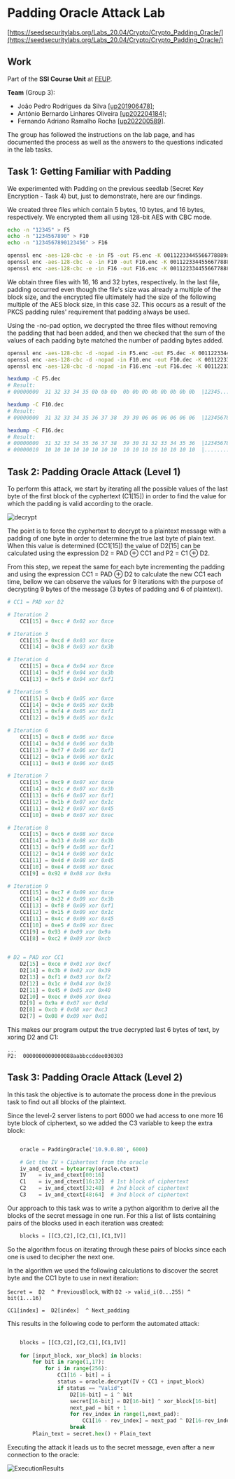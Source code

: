 # Padding Oracle Attack Lab

[https://seedsecuritylabs.org/Labs_20.04/Crypto/Crypto_Padding_Oracle/](https://seedsecuritylabs.org/Labs_20.04/Crypto/Crypto_Padding_Oracle/)

## Work

Part of the **SSI Course Unit** at [FEUP](https://sigarra.up.pt/feup/en/WEB_PAGE.INICIAL).

**Team** (Group 3):

- João Pedro Rodrigues da Silva [[up201906478]](mailto:up201906478@edu.fe.up.pt);
- António Bernardo Linhares Oliveira [[up202204184]](mailto:up202204184@edu.fe.up.pt);
- Fernando Adriano Ramalho Rocha [[up202200589]](mailto:up202200589@edu.fe.up.pt).

The group has followed the instructions on the lab page, and has documented the process as well as the answers to the questions indicated in the lab tasks.

## Task 1: Getting Familiar with Padding

We experimented with Padding on the previous seedlab (Secret Key Encryption - Task 4) but, just to demonstrate, here are our findings.

We created three files which contain 5 bytes, 10 bytes, and 16 bytes, respectively. We encrypted them all using 128-bit AES with CBC mode.

```bash
echo -n "12345" > F5
echo -n "1234567890" > F10
echo -n "1234567890123456" > F16

openssl enc -aes-128-cbc -e -in F5 -out F5.enc -K 00112233445566778889aabbccddeeff -iv 01020304050607080102030405060708
openssl enc -aes-128-cbc -e -in F10 -out F10.enc -K 00112233445566778889aabbccddeeff -iv 01020304050607080102030405060708
openssl enc -aes-128-cbc -e -in F16 -out F16.enc -K 00112233445566778889aabbccddeeff -iv 01020304050607080102030405060708
```

We obtain three files with 16, 16 and 32 bytes, respectively. In the last file, padding occurred even though the file's size was already a multiple of the block size, and the encrypted file ultimately had the size of the following multiple of the AES block size, in this case 32. This occurs as a result of the PKCS padding rules' requirement that padding always be used.

Using the -no-pad option, we decrypted the three files without removing the padding that had been added, and then we checked that the sum of the values of each padding byte matched the number of padding bytes added.

```bash
openssl enc -aes-128-cbc -d -nopad -in F5.enc -out F5.dec -K 00112233445566778889aabbccddeeff -iv 01020304050607080102030405060708
openssl enc -aes-128-cbc -d -nopad -in F10.enc -out F10.dec -K 00112233445566778889aabbccddeeff -iv 01020304050607080102030405060708
openssl enc -aes-128-cbc -d -nopad -in F16.enc -out F16.dec -K 00112233445566778889aabbccddeeff -iv 01020304050607080102030405060708

hexdump -C F5.dec
# Result:
# 00000000  31 32 33 34 35 0b 0b 0b  0b 0b 0b 0b 0b 0b 0b 0b  |12345...........|

hexdump -C F10.dec
# Result:
# 00000000  31 32 33 34 35 36 37 38  39 30 06 06 06 06 06 06  |1234567890......|

hexdump -C F16.dec
# Result:
# 00000000  31 32 33 34 35 36 37 38  39 30 31 32 33 34 35 36  |1234567890123456|
# 00000010  10 10 10 10 10 10 10 10  10 10 10 10 10 10 10 10  |................|
```

## Task 2: Padding Oracle Attack (Level 1)

To perform this attack, we start by iterating all the possible values of the last byte of the first block of the cyphertext (C1[15]) in order to find the value for which the padding is valid according to the oracle.

![decrypt](decrypt.png)

The point is to force the cyphertext to decrypt to a plaintext message with a padding of one byte in order to determine the true last byte of plain text. When this value is determined (CC1[15]) the value of D2[15] can be calculated using the expression D2 = PAD ⊕ CC1 and P2 = C1 ⊕ D2.

From this step, we repeat the same for each byte incrementing the padding and using the expression CC1 = PAD ⊕ D2 to calculate the new CC1 each time, bellow we can observe the values for 9 iterations with the purpose of decrypting 9 bytes of the message (3 bytes of padding and 6 of plaintext).

```py
# CC1 = PAD xor D2

# Iteration 2
    CC1[15] = 0xcc # 0x02 xor 0xce

# Iteration 3
    CC1[15] = 0xcd # 0x03 xor 0xce
    CC1[14] = 0x38 # 0x03 xor 0x3b

# Iteration 4
    CC1[15] = 0xca # 0x04 xor 0xce
    CC1[14] = 0x3f # 0x04 xor 0x3b
    CC1[13] = 0xf5 # 0x04 xor 0xf1

# Iteration 5
    CC1[15] = 0xcb # 0x05 xor 0xce
    CC1[14] = 0x3e # 0x05 xor 0x3b
    CC1[13] = 0xf4 # 0x05 xor 0xf1
    CC1[12] = 0x19 # 0x05 xor 0x1c

# Iteration 6
    CC1[15] = 0xc8 # 0x06 xor 0xce
    CC1[14] = 0x3d # 0x06 xor 0x3b
    CC1[13] = 0xf7 # 0x06 xor 0xf1
    CC1[12] = 0x1a # 0x06 xor 0x1c
    CC1[11] = 0x43 # 0x06 xor 0x45

# Iteration 7
    CC1[15] = 0xc9 # 0x07 xor 0xce
    CC1[14] = 0x3c # 0x07 xor 0x3b
    CC1[13] = 0xf6 # 0x07 xor 0xf1
    CC1[12] = 0x1b # 0x07 xor 0x1c
    CC1[11] = 0x42 # 0x07 xor 0x45
    CC1[10] = 0xeb # 0x07 xor 0xec

# Iteration 8
    CC1[15] = 0xc6 # 0x08 xor 0xce
    CC1[14] = 0x33 # 0x08 xor 0x3b
    CC1[13] = 0xf9 # 0x08 xor 0xf1
    CC1[12] = 0x14 # 0x08 xor 0x1c
    CC1[11] = 0x4d # 0x08 xor 0x45
    CC1[10] = 0xe4 # 0x08 xor 0xec
    CC1[9] = 0x92 # 0x08 xor 0x9a

# Iteration 9
    CC1[15] = 0xc7 # 0x09 xor 0xce
    CC1[14] = 0x32 # 0x09 xor 0x3b
    CC1[13] = 0xf8 # 0x09 xor 0xf1
    CC1[12] = 0x15 # 0x09 xor 0x1c
    CC1[11] = 0x4c # 0x09 xor 0x45
    CC1[10] = 0xe5 # 0x09 xor 0xec
    CC1[9] = 0x93 # 0x09 xor 0x9a
    CC1[8] = 0xc2 # 0x09 xor 0xcb

    
# D2 = PAD xor CC1
    D2[15] = 0xce # 0x01 xor 0xcf
    D2[14] = 0x3b # 0x02 xor 0x39
    D2[13] = 0xf1 # 0x03 xor 0xf2
    D2[12] = 0x1c # 0x04 xor 0x18
    D2[11] = 0x45 # 0x05 xor 0x40
    D2[10] = 0xec # 0x06 xor 0xea
    D2[9] = 0x9a # 0x07 xor 0x9d
    D2[8] = 0xcb # 0x08 xor 0xc3
    D2[7] = 0x08 # 0x09 xor 0x01
```

This makes our program output the true decrypted last 6 bytes of text, by xoring D2 and C1:

```console
...
P2:  0000000000000088aabbccddee030303
```

## Task 3: Padding Oracle Attack (Level 2)

In this task the objective is to automate the process done in the previous task to find out all blocks of the plaintext.

Since the level-2 server listens to port 6000 we had access to one more 16 byte block of ciphertext, so we added the C3 variable to keep the extra block:

```python

    oracle = PaddingOracle('10.9.0.80', 6000)

    # Get the IV + Ciphertext from the oracle
    iv_and_ctext = bytearray(oracle.ctext)
    IV    = iv_and_ctext[00:16]
    C1    = iv_and_ctext[16:32]  # 1st block of ciphertext
    C2    = iv_and_ctext[32:48]  # 2nd block of ciphertext
    C3    = iv_and_ctext[48:64]  # 3nd block of ciphertext

```

Our approach to this task was to write a python algorithm to derive all the blocks of the secret message in one run. For this a list of lists containing pairs of the blocks used in each iteration was created:

```py
    blocks = [[C3,C2],[C2,C1],[C1,IV]]
```

So the algorithm focus on iterating through these pairs of blocks since each one is used to decipher the next one.

In the algorithm we used the following calculations to discover the secret byte and the CC1 byte to use in next iteration:

`Secret =  D2  ^ PreviousBlock`, with  `D2 -> valid_i(0...255) ^ bit(1...16)`

`CC1[index] =  D2[index]  ^ Next_padding`

This results in the following code to perform the automated attack:

```py

    blocks = [[C3,C2],[C2,C1],[C1,IV]]
    
    for [input_block, xor_block] in blocks:
        for bit in range(1,17):
            for i in range(256):
                CC1[16 - bit] = i
                status = oracle.decrypt(IV + CC1 + input_block)
                if status == "Valid":
                    D2[16-bit] = i ^ bit
                    secret[16-bit] = D2[16-bit] ^ xor_block[16-bit]
                    next_pad = bit + 1
                    for rev_index in range(1,next_pad):
                        CC1[16 - rev_index] = next_pad ^ D2[16-rev_index]
                    break
        Plain_text = secret.hex() + Plain_text
```

Executing the attack it leads us to the secret message, even after a new connection to the oracle:

![ExecutionResults](screenshots/ResultTask3.png)
